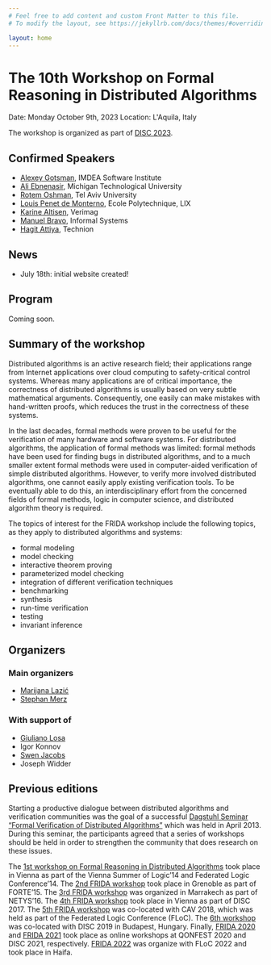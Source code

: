 ```yaml
---
# Feel free to add content and custom Front Matter to this file.
# To modify the layout, see https://jekyllrb.com/docs/themes/#overriding-theme-defaults

layout: home
---
```


# The 10th Workshop on Formal Reasoning in Distributed Algorithms

Date: Monday October 9th, 2023
Location: L'Aquila, Italy

The workshop is organized as part of [DISC 2023](http://www.disc-conference.org).

## Confirmed Speakers

* [Alexey Gotsman](https://software.imdea.org/~gotsman/), IMDEA Software Institute
* [Ali Ebnenasir](https://www.mtu.edu/cs/department/people/faculty/ebnenasir/), Michigan Technological University
* [Rotem Oshman](https://www.cs.tau.ac.il/~roshman/), Tel Aviv University
* [Louis Penet de Monterno](https://www.lix.polytechnique.fr/member/443/view), Ecole Polytechnique, LIX
* [Karine Altisen](https://www-verimag.imag.fr/Karine-Altisen-102), Verimag
* [Manuel Bravo](https://angbrav.github.io/), Informal Systems
* [Hagit Attiya](https://hagit.net.technion.ac.il/), Technion 

## News

* July 18th: initial website created!

## Program

Coming soon.

<!--
Tentative program:
* 9:00-9:45: Hagit Attiya, Technion
    <details>
    <summary>Preserving Hyperproperties when Using Concurrent Objects (click to expand the abstract)</summary>
      <br>
      <p>
        Linearizability, a consistency condition for concurrent objects, is known to preserve trace properties.
        This suffices for modular usage of concurrent objects in applications, deriving their safety properties from the abstract object they implement.
        However, other desirable properties, like average complexity and information leakage, are not trace properties.
        These *hyperproperties* are not preserved by linearizable concurrent objects, especially when randomization is used.
        This talk will discuss formal ways to specify concurrent objects that preserve hyperproperties and their relation with verification methods like forward /           backward simulation.
        We will show that certain concurrent objects cannot satisfy such specifications, and describe ways to mitigate these limitations. 
      </p>
    </details>
* 9:45-10:30: Yoram Moses, Technion
    <details>
    <summary>On Direct and Indirect Information in Distributed Protocols (click to expand the abstract)</summary>
      <br>
      <p>
        I will discuss the role and uses of direct and indirect information in distributed protocols. In particular, I will describe a protocol based on indirect information whose formal verification is offered as an interesting challenge. 
      </p>
    </details>
* --Coffee Break--
* 11:00-11:45: Constantin Enea, Ecole Polytechnique, LIX
    <details>
    <summary>Quorum Tree Abstractions of Consensus Protocols (click to expand the abstract)</summary>
      <br>
      <p>
        Distributed algorithms solving agreement problems like consensus or state machine replication are essential components of modern fault-tolerant distributed services. They are also notoriously hard to understand and reason about. Their complexity stems from the different assumptions on the environment they operate with, i.e., process or network link failures, Byzantine failures etc. In this talk, I will describe a novel abstract representation of the dynamics of such protocols which focuses on quorums of responses (votes) to a request (proposal) that form during a run of the protocol. We show that focusing on such quorums, a run of a protocol can be viewed as working over a tree structure where different branches represent different possible outcomes of the protocol, the goal being to stabilize on the choice of a fixed branch. This abstraction resembles the description of recent protocols used in Blockchain infrastructures, e.g., the protocol supporting Bitcoin or Hotstuff. We show that this abstraction supports reasoning about the safety of various algorithms, e.g., Paxos, PBFT, Raft, and HotStuff, in a uniform way. In general, it provides a novel induction based argument for proving that such protocols are safe. This is joint work with Berk Cirisci and Suha Orhun Mutluergil. 
      </p>
    </details>
* 11:45-12:30: Ori Lahav, Tel Aviv University
    <details>
    <summary>What's Decidable about Causally Consistent Shared Memory? (click to expand the abstract)</summary>
      <br>
      <p>
        While causal consistency is one of the most fundamental consistency models weaker than sequential consistency, the decidability of safety verification for (finite-state) concurrent programs running under causally consistent shared-memories is still unclear. We establish the decidability of this problem for two standard and well-studied variants of causal consistency. To do so, for each of the variants, we develop an equivalent "lossy" operational semantics, and show that it constitutes a well-structured transition system, which enables decidable verification. The two novel semantics are based on similar key observations, which, we believe, may also be of independent use in the investigation of weakly consistent shared memory models and their verification. Interestingly, our results are in contrast to the undecidability of this problem under the Release/Acquire fragment of the C/C++11 memory model, which forms another variant of a causally consistent memory that, in terms of allowed outcomes, lies strictly between the two models we study. Nevertheless, all these variants coincide for write/write-race-free programs, which implies the decidability of verification for such programs under Release/Acquire.
(Joint work with Udi Boker, partly presented at PLDI'20)
      </p>
    </details>
* --Lunch Break--
* 14:00-14:45: Bernhard Kragl, AWS
    <details>
    <summary>Using Lightweight Formal Methods to Validate a Key-Value Storage Node in Amazon S3 (click to expand the abstract)</summary>
      <br>
      <p>
        This talk reports our experience applying lightweight formal methods to validate the correctness of ShardStore, a new key-value storage node implementation for the Amazon S3 cloud object storage service. By "lightweight formal methods" we mean a pragmatic approach to verifying the correctness of a production storage node that is under ongoing feature development by a full-time engineering team. We do not aim to achieve full formal verification, but instead emphasize automation, usability, and the ability to continually ensure correctness as both software and its specification evolve over time. Our approach decomposes correctness into independent properties, each checked by the most appropriate tool, and develops executable reference models as specifications to be checked against the implementation. Our work has prevented 16 issues from reaching production, including subtle crash consistency and concurrency problems, and has been extended by non-formal-methods experts to check new features and properties as ShardStore has evolved.
      </p>
* 14:45-15:30: Ilina Stoilkovska, Amazon
    <details>
    <summary>Eliminating Message Counters in Threshold Automata (click to expand the abstract)</summary>
      <br>
      <p>
        Threshold automata were introduced to give a formal semantics to distributed algorithms in a way that supports automated verification. While transitions in threshold automata are guarded by conditions over the number of globally sent messages, conditions in the pseudocode descriptions of distributed algorithms are usually formulated over the number of locally received messages. In this talk, we present an automated method to close the gap between these two representations. We propose threshold automata with guards over the number of received messages and present abstractions into guards over the number of sent messages, by eliminating the receive message counters. Our approach allows us for the first time to fully automatically verify models of both synchronous, asynchronous, and randomized distributed algorithms that are in one-to-one correspondence with their pseudocode. 
      </p>
    </details>
-->

## Summary of the workshop

Distributed algorithms is an active research field; their applications range
from Internet applications over cloud computing to safety-critical control
systems. Whereas many applications are of critical importance, the correctness
of distributed algorithms is usually based on very subtle mathematical
arguments. Consequently, one easily can make mistakes with hand-written proofs,
which reduces the trust in the correctness of these systems.

In the last decades, formal methods were proven to be useful for the
verification of many hardware and software systems. For distributed algorithms,
the application of formal methods was limited: formal methods have been used
for finding bugs in distributed algorithms, and to a much smaller extent formal
methods were used in computer-aided verification of simple distributed
algorithms. However, to verify more involved distributed algorithms, one cannot
easily apply existing verification tools. To be eventually able to do this, an
interdisciplinary effort from the concerned fields of formal methods, logic in
computer science, and distributed algorithm theory is required.

The topics of interest for the FRIDA workshop include the following topics, as
they apply to distributed algorithms and systems:

* formal modeling
* model checking
* interactive theorem proving
* parameterized model checking
* integration of different verification techniques
* benchmarking
* synthesis
* run-time verification
* testing
* invariant inference

## Organizers

### Main organizers
* [Marijana Lazić](https://www.cs.cit.tum.de/tcs/personen/marijana-lazic/#c26286)
* [Stephan Merz](https://members.loria.fr/Stephan.Merz/)

### With support of
* [Giuliano Losa](https://www.losa.fr/)
* Igor Konnov
* [Swen Jacobs](https://cispa.de/en/people/swen.jacobs)
* Joseph Widder

## Previous editions

Starting a productive dialogue between distributed algorithms and verification
communities was the goal of a successful [Dagstuhl Seminar “Formal Verification
of Distributed Algorithms”](https://www.dagstuhl.de/en/program/calendar/semhp/?semnr=13141)
which was held in April 2013. During this seminar,
the participants agreed that a series of workshops should be held in order to
strengthen the community that does research on these issues.

The [1st workshop on Formal Reasoning in Distributed
Algorithms](https://easychair.org/smart-program/VSL2014/FRIDA-index.html) took
place in Vienna as part of the Vienna Summer of Logic’14 and Federated Logic
Conference’14. The [2nd FRIDA
workshop](http://discotec2015.inria.fr/workshops/frida-2015/) took place in
Grenoble as part of FORTE’15. The [3rd FRIDA
workshop](https://forsyte.at/events/frida2016/) was organized in Marrakech as
part of NETYS’16. The [4th FRIDA
workshop](https://forsyte.at/events/frida2017/) took place in Vienna as part of
DISC 2017. The [5th FRIDA workshop](https://forsyte.at/events/frida2018/) was
co-located with CAV 2018, which was held as part of the Federated Logic
Conference (FLoC). The [6th
workshop](https://team.inria.fr/veridis/events/frida2019/) was co-located with
DISC 2019 in Budapest, Hungary. Finally, [FRIDA 2020](https://frida2020.galois.com/) and [FRIDA 2021](https://frida-2021.github.io) took place as online workshops at QONFEST 2020 and DISC 2021, respectively.
[FRIDA 2022](https://frida-2022.github.io) was organize with FLoC 2022 and took place in Haifa.
